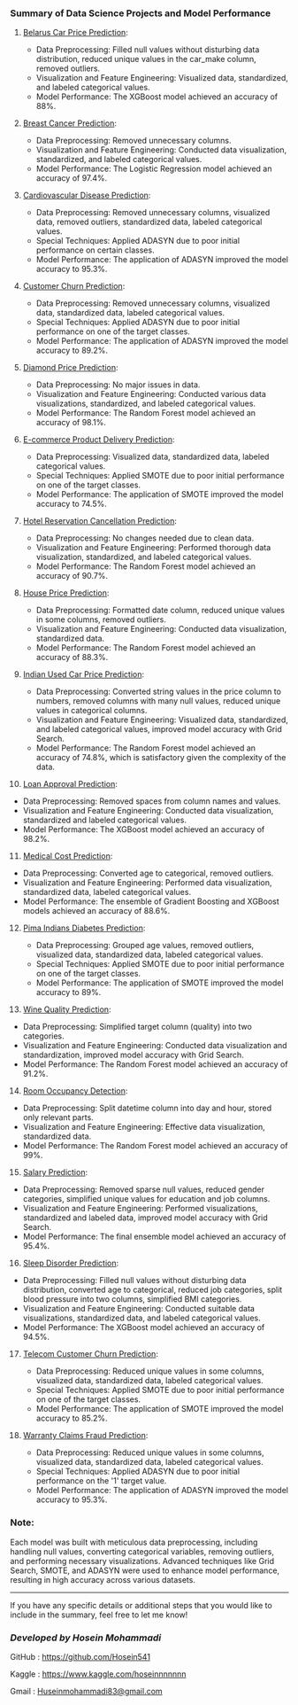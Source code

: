 ### Summary of Data Science Projects and Model Performance

1. [Belarus Car Price Prediction](https://github.com/Hosein541/machine_learning_with_python_part2/tree/main/Belarus%20Car%20Price%20Prediction):
    - Data Preprocessing: Filled null values without disturbing data distribution, reduced unique values in the car_make column, removed outliers.
    - Visualization and Feature Engineering: Visualized data, standardized, and labeled categorical values.
    - Model Performance: The XGBoost model achieved an accuracy of 88%.

2. [Breast Cancer Prediction](https://github.com/Hosein541/machine_learning_with_python_part2/tree/main/Breast%20Cancer%20Prediction):
    - Data Preprocessing: Removed unnecessary columns.
    - Visualization and Feature Engineering: Conducted data visualization, standardized, and labeled categorical values.
    - Model Performance: The Logistic Regression model achieved an accuracy of 97.4%.

3. [Cardiovascular Disease Prediction](https://github.com/Hosein541/machine_learning_with_python_part2/tree/main/Cardiovascular%20Disease%20Prediction):
    - Data Preprocessing: Removed unnecessary columns, visualized data, removed outliers, standardized data, labeled categorical values.
    - Special Techniques: Applied ADASYN due to poor initial performance on certain classes.
    - Model Performance: The application of ADASYN improved the model accuracy to 95.3%.

4. [Customer Churn Prediction](https://github.com/Hosein541/machine_learning_with_python_part2/tree/main/Customer%20Churn%20Prediction):
    - Data Preprocessing: Removed unnecessary columns, visualized data, standardized data, labeled categorical values.
    - Special Techniques: Applied ADASYN due to poor initial performance on one of the target classes.
    - Model Performance: The application of ADASYN improved the model accuracy to 89.2%.

5. [Diamond Price Prediction](https://github.com/Hosein541/machine_learning_with_python_part2/tree/main/Diamond%20Price%20Prediction):
    - Data Preprocessing: No major issues in data.
    - Visualization and Feature Engineering: Conducted various data visualizations, standardized, and labeled categorical values.
    - Model Performance: The Random Forest model achieved an accuracy of 98.1%.

6. [E-commerce Product Delivery Prediction](https://github.com/Hosein541/machine_learning_with_python_part2/tree/main/E-Commerce%20Product%20Delivery%20Prediction):
    - Data Preprocessing: Visualized data, standardized data, labeled categorical values.
    - Special Techniques: Applied SMOTE due to poor initial performance on one of the target classes.
    - Model Performance: The application of SMOTE improved the model accuracy to 74.5%.

7. [Hotel Reservation Cancellation Prediction](https://github.com/Hosein541/machine_learning_with_python_part2/tree/main/Hotel%20Reservations%20Cancellation%20Prediction):
    - Data Preprocessing: No changes needed due to clean data.
    - Visualization and Feature Engineering: Performed thorough data visualization, standardized, and labeled categorical values.
    - Model Performance: The Random Forest model achieved an accuracy of 90.7%.

8. [House Price Prediction](https://github.com/Hosein541/machine_learning_with_python_part2/tree/main/House%20Price%20Prediction):
   - Data Preprocessing: Formatted date column, reduced unique values in some columns, removed outliers.
   - Visualization and Feature Engineering: Conducted data visualization, standardized data.
   - Model Performance: The Random Forest model achieved an accuracy of 88.3%.

9. [Indian Used Car Price Prediction](https://github.com/Hosein541/machine_learning_with_python_part2/tree/main/Indian%20Used%20Car%20Price%20Prediction):
   - Data Preprocessing: Converted string values in the price column to numbers, removed columns with many null values, reduced unique values in categorical columns.
   - Visualization and Feature Engineering: Visualized data, standardized, and labeled categorical values, improved model accuracy with Grid Search.
   - Model Performance: The Random Forest model achieved an accuracy of 74.8%, which is satisfactory given the complexity of the data.

10. [Loan Approval Prediction](https://github.com/Hosein541/machine_learning_with_python_part2/tree/main/Loan%20Approval%20Prediction):
   - Data Preprocessing: Removed spaces from column names and values.
   - Visualization and Feature Engineering: Conducted data visualization, standardized and labeled categorical values.
   - Model Performance: The XGBoost model achieved an accuracy of 98.2%.

11. [Medical Cost Prediction](https://github.com/Hosein541/machine_learning_with_python_part2/tree/main/Medical%20Cost%20Prediction):
   - Data Preprocessing: Converted age to categorical, removed outliers.
   - Visualization and Feature Engineering: Performed data visualization, standardized data, labeled categorical values.
   - Model Performance: The ensemble of Gradient Boosting and XGBoost models achieved an accuracy of 88.6%.

12. [Pima Indians Diabetes Prediction](https://github.com/Hosein541/machine_learning_with_python_part2/tree/main/Pima%20Indians%20Diabetes%20Prediction):
    - Data Preprocessing: Grouped age values, removed outliers, visualized data, standardized data, labeled categorical values.
    - Special Techniques: Applied SMOTE due to poor initial performance on one of the target classes.
    - Model Performance: The application of SMOTE improved the model accuracy to 89%.

13. [Wine Quality Prediction](https://github.com/Hosein541/machine_learning_with_python_part2/tree/main/Red%20Wine%20Quality):
   - Data Preprocessing: Simplified target column (quality) into two categories.
   - Visualization and Feature Engineering: Conducted data visualization and standardization, improved model accuracy with Grid Search.
   - Model Performance: The Random Forest model achieved an accuracy of 91.2%.

14. [Room Occupancy Detection](https://github.com/Hosein541/machine_learning_with_python_part2/tree/main/Room%20Occupancy%20Detection):
   - Data Preprocessing: Split datetime column into day and hour, stored only relevant parts.
   - Visualization and Feature Engineering: Effective data visualization, standardized data.
   - Model Performance: The Random Forest model achieved an accuracy of 99%.

15. [Salary Prediction](https://github.com/Hosein541/machine_learning_with_python_part2/tree/main/Salary%20Prediction):
   - Data Preprocessing: Removed sparse null values, reduced gender categories, simplified unique values for education and job columns.
   - Visualization and Feature Engineering: Performed visualizations, standardized and labeled data, improved model accuracy with Grid Search.
   - Model Performance: The final ensemble model achieved an accuracy of 95.4%.

16. [Sleep Disorder Prediction](https://github.com/Hosein541/machine_learning_with_python_part2/tree/main/Sleep%20Disorder%20Prediction):
   - Data Preprocessing: Filled null values without disturbing data distribution, converted age to categorical, reduced job categories, split blood pressure into two columns, simplified BMI categories.
   - Visualization and Feature Engineering: Conducted suitable data visualizations, standardized data, and labeled categorical values.
   - Model Performance: The XGBoost model achieved an accuracy of 94.5%.

17. [Telecom Customer Churn Prediction](https://github.com/Hosein541/machine_learning_with_python_part2/tree/main/Telecom%20Customer%20Churn%20Prediction):
    - Data Preprocessing: Reduced unique values in some columns, visualized data, standardized data, labeled categorical values.
    - Special Techniques: Applied SMOTE due to poor initial performance on one of the target classes.
    - Model Performance: The application of SMOTE improved the model accuracy to 85.2%.

18. [Warranty Claims Fraud Prediction](https://github.com/Hosein541/machine_learning_with_python_part2/tree/main/Warranty%20Claims%20Fraud%20Prediction):
    - Data Preprocessing: Reduced unique values in some columns, visualized data, standardized data, labeled categorical values.
    - Special Techniques: Applied ADASYN due to poor initial performance on the '1' target value.
    - Model Performance: The application of ADASYN improved the model accuracy to 95.3%.

### Note:
Each model was built with meticulous data preprocessing, including handling null values, converting categorical variables, removing outliers, and performing necessary visualizations. Advanced techniques like Grid Search, SMOTE, and ADASYN were used to enhance model performance, resulting in high accuracy across various datasets.


---

If you have any specific details or additional steps that you would like to include in the summary, feel free to let me know!
### *Developed by Hosein Mohammadi*
GitHub : https://github.com/Hosein541

Kaggle : https://www.kaggle.com/hoseinnnnnnn 

Gmail : Huseinmohammadi83@gmail.com
